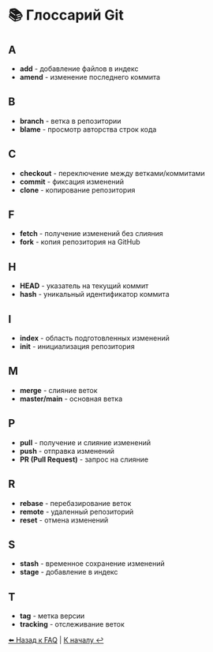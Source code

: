# 📚 Глоссарий Git

## A
- **add** - добавление файлов в индекс
- **amend** - изменение последнего коммита

## B
- **branch** - ветка в репозитории
- **blame** - просмотр авторства строк кода

## C
- **checkout** - переключение между ветками/коммитами
- **commit** - фиксация изменений
- **clone** - копирование репозитория

## F
- **fetch** - получение изменений без слияния
- **fork** - копия репозитория на GitHub

## H
- **HEAD** - указатель на текущий коммит
- **hash** - уникальный идентификатор коммита

## I
- **index** - область подготовленных изменений
- **init** - инициализация репозитория

## M
- **merge** - слияние веток
- **master/main** - основная ветка

## P
- **pull** - получение и слияние изменений
- **push** - отправка изменений
- **PR (Pull Request)** - запрос на слияние

## R
- **rebase** - перебазирование веток
- **remote** - удаленный репозиторий
- **reset** - отмена изменений

## S
- **stash** - временное сохранение изменений
- **stage** - добавление в индекс

## T
- **tag** - метка версии
- **tracking** - отслеживание веток

[⬅️ Назад к FAQ](faq.md) | [К началу ↩️](../README.md) 